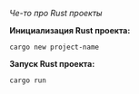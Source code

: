 *Че-то про Rust проекты*

**Инициализация Rust проекта:**

```Shell
cargo new project-name
```

**Запуск Rust проекта:**

```Shell
cargo run
```
